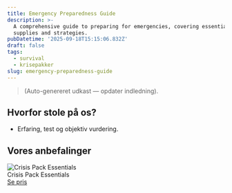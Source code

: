 ```yaml
---
title: Emergency Preparedness Guide
description: >-
  A comprehensive guide to preparing for emergencies, covering essential
  supplies and strategies.
pubDatetime: '2025-09-18T15:15:06.832Z'
draft: false
tags:
  - survival
  - krisepakker
slug: emergency-preparedness-guide
---
```

> (Auto-genereret udkast — opdater indledning).

## Hvorfor stole på os?
- Erfaring, test og objektiv vurdering.

## Vores anbefalinger


<!-- Auto: Affiliate-kort fra Products/SKUs -->

<div class="aff-card"><img src="abstract_15.png (https://v5.airtableusercontent.com/v3/u/45/45/1758218400000/DfRcv6x-V--VEpZWGl_00A/u31iNBN9vE5YuENGeOkuZXSImG7W1JueCV5z7gPUPnt0Y6RnJxut7c8FVl4SLEE90OMfLk1f_odHhMg6jI_7_6xrJSjfmYOVtezDq7wmtZ6sYX7eA7Od_8YgggOXMa38WqFgsVbwv52E7xLgS4176AUt8Qj6K6JiW27qANBrpkA/_QdnGRwjnCaVdBl7DcVVZhGWiKRA6Je6x8IOotciZbo)" alt="Crisis Pack Essentials" class="aff-card__img" /><div class="aff-card__meta"><div class="aff-card__title">Crisis Pack Essentials</div><a class="aff-btn" href="https://affiliate.homeessentialsee62.com/deal789?utm_source=klartilalt&utm_medium=affiliate&subid=emergency-preparedness-guide-2025-09-18" rel="sponsored nofollow noopener" target="_blank">Se pris</a></div></div>

